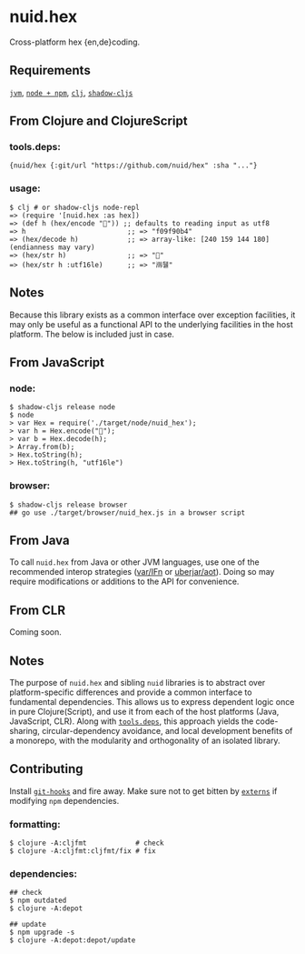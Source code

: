 # nuid.hex

Cross-platform hex {en,de}coding.

## Requirements

[`jvm`](https://www.java.com/en/download/), [`node + npm`](https://nodejs.org/en/download/), [`clj`](https://clojure.org/guides/getting_started), [`shadow-cljs`](https://shadow-cljs.github.io/docs/UsersGuide.html#_installation)

## From Clojure and ClojureScript

### tools.deps:

`{nuid/hex {:git/url "https://github.com/nuid/hex" :sha "..."}`

### usage:

```
$ clj # or shadow-cljs node-repl
=> (require '[nuid.hex :as hex])
=> (def h (hex/encode "🐴")) ;; defaults to reading input as utf8
=> h                         ;; => "f09f90b4"
=> (hex/decode h)            ;; => array-like: [240 159 144 180] (endianness may vary)
=> (hex/str h)               ;; => "🐴"
=> (hex/str h :utf16le)      ;; => "鿰뒐"
```

## Notes

Because this library exists as a common interface over exception facilities, it may only be useful as a functional API to the underlying facilities in the host platform. The below is included just in case.

## From JavaScript

### node:

```
$ shadow-cljs release node
$ node
> var Hex = require('./target/node/nuid_hex');
> var h = Hex.encode("🐴");
> var b = Hex.decode(h);
> Array.from(b);
> Hex.toString(h);
> Hex.toString(h, "utf16le")
```

### browser:

```
$ shadow-cljs release browser
## go use ./target/browser/nuid_hex.js in a browser script
```

## From Java

To call `nuid.hex` from Java or other JVM languages, use one of the recommended interop strategies ([var/IFn](https://clojure.org/reference/java_interop#_calling_clojure_from_java) or [uberjar/aot](https://push-language.hampshire.edu/t/calling-clojure-code-from-java/865)). Doing so may require modifications or additions to the API for convenience.

## From CLR

Coming soon.

## Notes

The purpose of `nuid.hex` and sibling `nuid` libraries is to abstract over platform-specific differences and provide a common interface to fundamental dependencies. This allows us to express dependent logic once in pure Clojure(Script), and use it from each of the host platforms (Java, JavaScript, CLR). Along with [`tools.deps`](https://clojure.org/guides/deps_and_cli), this approach yields the code-sharing, circular-dependency avoidance, and local development benefits of a monorepo, with the modularity and orthogonality of an isolated library.

## Contributing

Install [`git-hooks`](https://github.com/icefox/git-hooks) and fire away. Make sure not to get bitten by [`externs`](https://clojurescript.org/guides/externs) if modifying `npm` dependencies.

### formatting:

```
$ clojure -A:cljfmt            # check
$ clojure -A:cljfmt:cljfmt/fix # fix
```

### dependencies:

```
## check
$ npm outdated
$ clojure -A:depot

## update
$ npm upgrade -s
$ clojure -A:depot:depot/update
```
